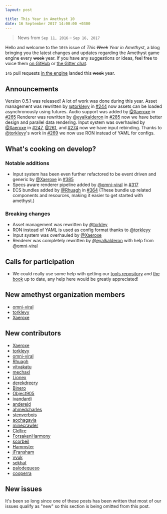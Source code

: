 ```yaml
---
layout: post

title: This Year in Amethyst 10
date: 16 September 2017 14:00:00 +0300
---
```


> News from `Sep 11, 2016` – `Sep 16, 2017`

Hello and welcome to the `10th` issue of *This ~~Week~~ Year in Amethyst*, a blog
bringing you the latest changes and updates regarding the Amethyst game engine
every ~~week~~ year. If you have any suggestions or ideas, feel free to voice them
[on GitHub][gh] or [the Gitter chat][gc].

[gh]: https://github.com/amethyst/website
[gc]: https://gitter.im/orgs/amethyst/rooms

`145` pull requests [in the engine][ep] landed this ~~week~~ year.

[ep]: https://github.com/amethyst/amethyst/pulls?q=is:merged+closed:2016-09-11..2017-10-03

## Announcements


Version 0.5.1 was released! A lot of work was done during this year.
Asset management was rewritten by [@torkleyy](tc) in [#244](https://github.com/amethyst/amethyst/pull/244)
now assets can be loaded asynchronously using futures.
Audio support was added by [@Xaeroxe](xr) in [#265](https://github.com/amethyst/amethyst/pull/265)
Renderer was rewritten by [@eyalkalderon](ek) in [#285](https://github.com/amethyst/amethyst/pull/285)
now we have better design and parallel data rendering.
Input system was overhauled by [@Xaeroxe](xr) in [#247](https://github.com/amethyst/amethyst/pull/247),
[@261](https://github.com/amethyst/amethyst/pull/261), and [#274](https://github.com/amethyst/amethyst/pull/274) now we have input rebinding.
Thanks to [@torkleyy](tc)'s work in [#269](https://github.com/amethyst/amethyst/pull/269) we now use RON instead of YAML for configs.

## What's cooking on develop?

### Notable additions

* Input system has been even further refactored to be event driven and generic by [@Xaeroxe](xr) in [#385](https://github.com/amethyst/amethyst/pull/385)
* Specs aware renderer pipeline added by [@omni-viral](ov) in [#317](https://github.com/amethyst/amethyst/pull/317)
* ECS bundles added by [@Rhuagh](rh) in [#364](https://github.com/amethyst/amethyst/pull/364) (These bundle up related components and resources,
making it easier to get started with amethyst.)

### Breaking changes

* Asset management was rewritten by [@torkley](tc)
* RON instead of YAML is used as config format thanks to [@torkleyy](tc)
* Input system was overhauled by [@Xaeroxe](xr)
* Renderer was completely rewritten by [@eyalkalderon](ek) with help from [@omni-viral](ov)

## Calls for participation

* We could really use some help with getting our [tools repository](https://github.com/amethyst/tools) and [the book](https://github.com/amethyst/amethyst/tree/develop/book)
up to date, any help here would be greatly appreciated!

[tc]: https://github.com/torkleyy
[xr]: https://github.com/Xaeroxe
[ek]: https://github.com/ebkalderon
[ov]: https://github.com/omni-viral
[rh]: https://github.com/Rhuagh


## New amethyst organization members

* [omni-viral](https://github.com/omni-viral)
* [torkleyy](https://github.com/torkleyy)
* [Xaeroxe](https://github.com/Xaeroxe)

## New contributors

* [Xaeroxe](https://github.com/Xaeroxe)
* [torkleyy](https://github.com/torkleyy)
* [omni-viral](https://github.com/omni-viral)
* [Rhuagh](https://github.com/Rhuagh)
* [vitvakatu](https://github.com/vitvakatu)
* [mechaxl](https://github.com/mechaxl)
* [Lionex](https://github.com/Lionex)
* [derekdreery](https://github.com/derekdreery)
* [Binero](https://github.com/Binero)
* [Object905](https://github.com/Object905)
* [ivandardi](https://github.com/ivandardi)
* [anderejd](https://github.com/anderejd)
* [ahmedcharles](https://github.com/ahmedcharles)
* [stenverbois](https://github.com/stenverbois)
* [aochagavia](https://github.com/aochagavia)
* [minecrawler](https://github.com/minecrawler)
* [Cldfire](https://github.com/Cldfire)
* [ForsakenHarmony](https://github.com/ForsakenHarmony)
* [scorbeil](https://github.com/scorbeil)
* [Hammster](https://github.com/Hammster)
* [jFransham](https://github.com/jFransham)
* [vvuk](https://github.com/vvuk)
* [sekhat](https://github.com/sekhat)
* [palodequeso](https://github.com/palodequeso)
* [cooperra](https://github.com/cooperra)

## New issues

It's been so long since one of these posts has been written that most of our issues qualify as "new" so this section is being omitted from this post.

